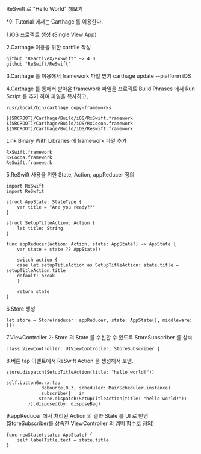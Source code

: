 ReSwift 로 "Hello World" 해보기

*이 Tutorial 에서는 Carthage 를 이용한다.

1.iOS 프로젝트 생성 (Single View App)

2.Carthage 이용을 위한 cartfile 작성

```
github "ReactiveX/RxSwift" ~> 4.0   
github "ReSwift/ReSwift"
```

3.Carthage 를 이용해서 framework 파일 받기
carthage update --platform iOS

4.Carthage 를 통해서 받아온 framework 파일을 프로젝트 Build Phrases 에서 Run Script 를 추가 하여 파일을 복사하고,
```
/usr/local/bin/carthage copy-frameworks   
```

```
$(SRCROOT)/Carthage/Build/iOS/RxSwift.framework   
$(SRCROOT)/Carthage/Build/iOS/RxCocoa.framework   
$(SRCROOT)/Carthage/Build/iOS/ReSwift.framework   
```

Link Binary With Libraries 에 framework 파일 추가

```
RxSwift.framework   
RxCocoa.framework   
ReSwift.framework   
```

5.ReSwift 사용을 위한 State, Action, appReducer 정의
```
import RxSwift
import ReSwfit 

struct AppState: StateType {
    var title = "Are you ready??"
}

struct SetupTitleAction: Action {
    let title: String
}

func appReducer(action: Action, state: AppState?) -> AppState {
    var state = state ?? AppState()
    
    switch action {
    case let setupTitleAction as SetupTitleAction: state.title = setupTitleAction.title
    default: break
    }
    
    return state
}
```

6.Store 생성

```
let store = Store(reducer: appReducer, state: AppState(), middleware: [])
```

7.ViewController 가 Store 의 State 를 수신할 수 있도록 StoreSubscriber 를 상속

```
class ViewController: UIViewController, StoreSubscriber {
```


8.버튼 tap 이벤트에서 ReSwift Action 을 생성해서 보냄.

```
store.dispatch(SetupTitleAction(title: "hello world!"))
```

```
self.buttonGo.rx.tap
            .debounce(0.3, scheduler: MainScheduler.instance)
            .subscribe({ _ in
            store.dispatch(SetupTitleAction(title: "hello world!"))
        }).disposed(by: disposeBag)
```

9.appReducer 에서 처리된 Action 의 결과 State 를 UI 로 반영   
(StoreSubscriber를 상속한 ViewController 의 멤버 함수로 정의)

```
func newState(state: AppState) {
    self.labelTitle.text = state.title
}
```
